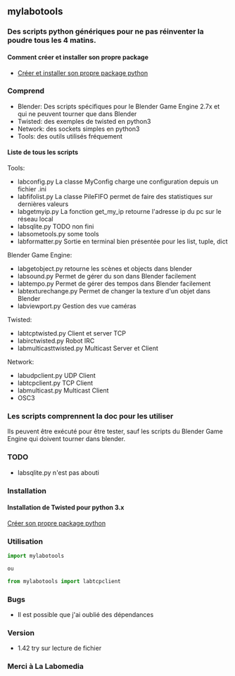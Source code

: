 ## mylabotools

### Des scripts python génériques pour ne pas réinventer la poudre tous les 4 matins.

#### Comment créer et installer son propre package

* [Créer et installer son propre package python](http://ressources.labomedia.org/python/creer_son_propre_package)

### Comprend

* Blender: Des scripts spécifiques pour le Blender Game Engine 2.7x et qui ne peuvent tourner que dans Blender
* Twisted: des exemples de twisted en python3
* Network: des sockets simples en python3
* Tools: des outils utilisés fréquement

#### Liste de tous les scripts

Tools:

* labconfig.py La classe MyConfig charge une configuration depuis un fichier .ini
* labfifolist.py La classe PileFIFO permet de faire des statistiques sur dernières valeurs
* labgetmyip.py La fonction get_my_ip retourne l'adresse ip du pc sur le réseau local
* labsqlite.py TODO non fini
* labsometools.py some tools
* labformatter.py Sortie en terminal bien présentée pour les list, tuple, dict

Blender Game Engine:

* labgetobject.py retourne les scènes et objects dans blender
* labsound.py Permet de gérer du son dans Blender facilement
* labtempo.py Permet de gérer des tempos dans Blender facilement
* labtexturechange.py Permet de changer la texture d'un objet dans Blender
* labviewport.py Gestion des vue caméras

Twisted:

* labtcptwisted.py Client et server TCP
* labirctwisted.py Robot IRC
* labmulticasttwisted.py Multicast Server et Client

Network:

* labudpclient.py UDP Client
* labtcpclient.py TCP Client
* labmulticast.py Multicast Client
* OSC3

### Les scripts comprennent la doc pour les utiliser

Ils peuvent être exécuté pour être tester, sauf les scripts du Blender Game Engine qui doivent tourner dans blender.

### TODO
* labsqlite.py n'est pas abouti



### Installation
#### Installation de Twisted pour python 3.x
[Créer son propre package python](http://ressources.labomedia.org/python/creer_son_propre_package)


### Utilisation

~~~python
import mylabotools

ou

from mylabotools import labtcpclient
~~~

### Bugs

* Il est possible que j'ai oublié des dépendances

### Version

* 1.42 try sur lecture de fichier

### Merci à La Labomedia
